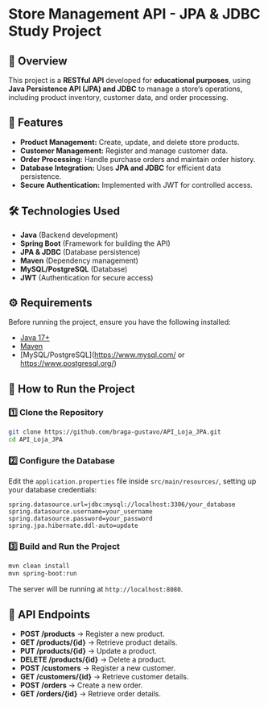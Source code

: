 # Store Management API - JPA & JDBC Study Project

## 📌 Overview
This project is a **RESTful API** developed for **educational purposes**, using **Java Persistence API (JPA) and JDBC** to manage a store’s operations, including product inventory, customer data, and order processing.

## 🚀 Features
- **Product Management:** Create, update, and delete store products.
- **Customer Management:** Register and manage customer data.
- **Order Processing:** Handle purchase orders and maintain order history.
- **Database Integration:** Uses **JPA and JDBC** for efficient data persistence.
- **Secure Authentication:** Implemented with JWT for controlled access.

## 🛠️ Technologies Used
- **Java** (Backend development)
- **Spring Boot** (Framework for building the API)
- **JPA & JDBC** (Database persistence)
- **Maven** (Dependency management)
- **MySQL/PostgreSQL** (Database)
- **JWT** (Authentication for secure access)

## ⚙️ Requirements
Before running the project, ensure you have the following installed:
- [Java 17+](https://www.oracle.com/java/technologies/javase/jdk17-archive-downloads.html)
- [Maven](https://maven.apache.org/)
- [MySQL/PostgreSQL](https://www.mysql.com/ or https://www.postgresql.org/)

## 🚀 How to Run the Project
### 1️⃣ Clone the Repository
```bash
git clone https://github.com/braga-gustavo/API_Loja_JPA.git
cd API_Loja_JPA
```

### 2️⃣ Configure the Database
Edit the `application.properties` file inside `src/main/resources/`, setting up your database credentials:
```properties
spring.datasource.url=jdbc:mysql://localhost:3306/your_database
spring.datasource.username=your_username
spring.datasource.password=your_password
spring.jpa.hibernate.ddl-auto=update
```

### 3️⃣ Build and Run the Project
```bash
mvn clean install
mvn spring-boot:run
```
The server will be running at `http://localhost:8080`.

## 📌 API Endpoints
- **POST /products** → Register a new product.
- **GET /products/{id}** → Retrieve product details.
- **PUT /products/{id}** → Update a product.
- **DELETE /products/{id}** → Delete a product.
- **POST /customers** → Register a new customer.
- **GET /customers/{id}** → Retrieve customer details.
- **POST /orders** → Create a new order.
- **GET /orders/{id}** → Retrieve order details.


